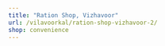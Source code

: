```yaml
---
title: "Ration Shop, Vizhavoor"
url: /vilavoorkal/ration-shop-vizhavoor-2/
shop: convenience
---
```

